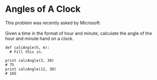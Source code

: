 # Angles of A Clock
This problem was recently asked by Microsoft:
<br>
<br>
Given a time in the format of hour and minute, calculate the angle of the hour and minute hand on a clock.
```
def calcAngle(h, m):
  # Fill this in.

print calcAngle(3, 30)
# 75
print calcAngle(12, 30)
# 165
```
